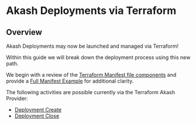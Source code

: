 # Akash Deployments via Terraform

## **Overview**

Akash Deployments may now be launched and managed via Terraform!

Within this guide we will break down the deployment process using this new path.

We begin with a review of the [Terraform Manifest file components](terraform-manifest-template.md) and provide a [Full Manifest Example](terraform-manifest-complete-example.md) for additional clarity.

The following activities are possible currently via the Terraform Akash Provider:

* [Deployment Create](create-akash-deployment.md)
* [Deployment Close](close-akash-deployment.md)
